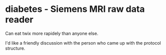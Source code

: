# diabetes - Siemens MRI raw data reader

Can eat twix more rapidely than anyone else.

I'd like a friendly discussion with the person who came up with the protocol structure.

